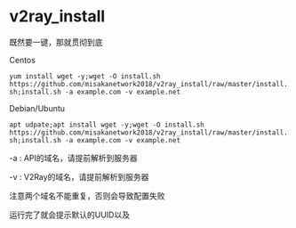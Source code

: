 # v2ray_install

既然要一键，那就贯彻到底

Centos

`
yum install wget -y;wget -O install.sh https://github.com/misakanetwork2018/v2ray_install/raw/master/install.sh;install.sh -a example.com -v example.net
`

Debian/Ubuntu

`
apt udpate;apt install wget -y;wget -O install.sh https://github.com/misakanetwork2018/v2ray_install/raw/master/install.sh;install.sh -a example.com -v example.net
`

-a : API的域名，请提前解析到服务器

-v : V2Ray的域名，请提前解析到服务器

注意两个域名不能重复，否则会导致配置失败

运行完了就会提示默认的UUID以及
